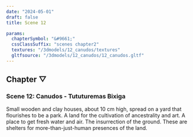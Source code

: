 ```yaml
---
date: "2024-05-01"
draft: false
title: Scene 12

params:
  chapterSymbol: "&#9661;"
  cssClassSuffix: "scenes chapter2"
  textures: "/3dmodels/12_canudos/textures"
  gltfsource: "/3dmodels/12_canudos/12_canudos.gltf"
---
```

## Chapter &#9661;
### Scene 12: Canudos - Tututuremas  Bixiga
<canvas id="c"></canvas>

Small wooden and clay houses, about 10 cm high, spread on a yard that flourishes to be a park. A land for the cultivation of ancestrality and art. A place to get fresh water and air. The insurrection of the ground. These are shelters for more-than-just-human presences of the land.
